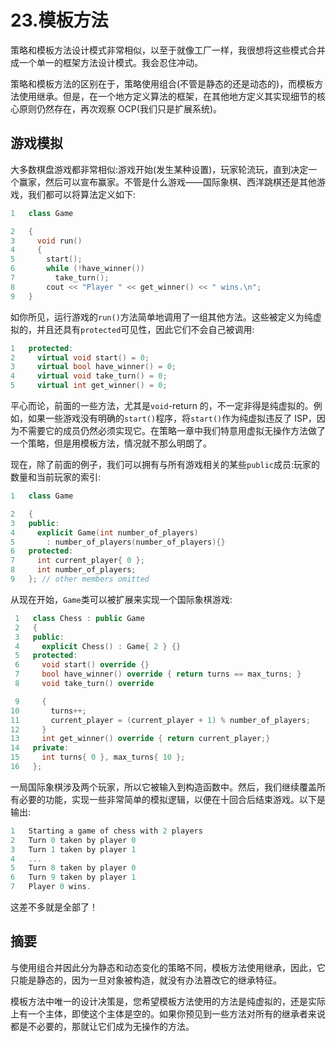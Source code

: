 # 23.模板方法

策略和模板方法设计模式非常相似，以至于就像工厂一样，我很想将这些模式合并成一个单一的框架方法设计模式。我会忍住冲动。

策略和模板方法的区别在于，策略使用组合(不管是静态的还是动态的)，而模板方法使用继承。但是，在一个地方定义算法的框架，在其他地方定义其实现细节的核心原则仍然存在，再次观察 OCP(我们只是扩展系统)。

## 游戏模拟

大多数棋盘游戏都非常相似:游戏开始(发生某种设置)，玩家轮流玩，直到决定一个赢家，然后可以宣布赢家。不管是什么游戏——国际象棋、西洋跳棋还是其他游戏，我们都可以将算法定义如下:

```cpp
1   class Game

2   {
3     void run()
4     {
5       start();
6       while (!have_winner())
7         take_turn();
8       cout << "Player " << get_winner() << " wins.\n";
9   }

```

如你所见，运行游戏的`run()`方法简单地调用了一组其他方法。这些被定义为纯虚拟的，并且还具有`protected`可见性，因此它们不会自己被调用:

```cpp
1   protected:
2     virtual void start() = 0;
3     virtual bool have_winner() = 0;
4     virtual void take_turn() = 0;
5     virtual int get_winner() = 0;

```

平心而论，前面的一些方法，尤其是`void`-return 的，不一定非得是纯虚拟的。例如，如果一些游戏没有明确的`start()`程序，将`start()`作为纯虚拟违反了 ISP，因为不需要它的成员仍然必须实现它。在策略一章中我们特意用虚拟无操作方法做了一个策略，但是用模板方法，情况就不那么明朗了。

现在，除了前面的例子，我们可以拥有与所有游戏相关的某些`public`成员:玩家的数量和当前玩家的索引:

```cpp
1   class Game

2   {
3   public:
4     explicit Game(int number_of_players)
5       : number_of_players(number_of_players){}
6   protected:
7     int current_player{ 0 };
8     int number_of_players;
9   }; // other members omitted

```

从现在开始，`Game`类可以被扩展来实现一个国际象棋游戏:

```cpp
 1   class Chess : public Game
 2   {
 3   public:
 4     explicit Chess() : Game{ 2 } {}
 5   protected:
 6     void start() override {}
 7     bool have_winner() override { return turns == max_turns; }
 8     void take_turn() override

 9     {
10       turns++;
11       current_player = (current_player + 1) % number_of_players;
12     }
13     int get_winner() override { return current_player;}
14   private:
15     int turns{ 0 }, max_turns{ 10 };
16   };

```

一局国际象棋涉及两个玩家，所以它被输入到构造函数中。然后，我们继续覆盖所有必要的功能，实现一些非常简单的模拟逻辑，以便在十回合后结束游戏。以下是输出:

```cpp
1   Starting a game of chess with 2 players
2   Turn 0 taken by player 0
3   Turn 1 taken by player 1
4   ...
5   Turn 8 taken by player 0
6   Turn 9 taken by player 1
7   Player 0 wins.

```

这差不多就是全部了！

## 摘要

与使用组合并因此分为静态和动态变化的策略不同，模板方法使用继承，因此，它只能是静态的，因为一旦对象被构造，就没有办法篡改它的继承特征。

模板方法中唯一的设计决策是，您希望模板方法使用的方法是纯虚拟的，还是实际上有一个主体，即使这个主体是空的。如果你预见到一些方法对所有的继承者来说都是不必要的，那就让它们成为无操作的方法。